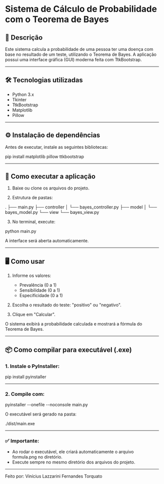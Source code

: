 # Sistema de Cálculo de Probabilidade com o Teorema de Bayes

## 🎯 Descrição

Este sistema calcula a probabilidade de uma pessoa ter uma doença com base no resultado de um teste, utilizando o Teorema de Bayes. A aplicação possui uma interface gráfica (GUI) moderna feita com TtkBootstrap.

---

## 🛠️ Tecnologias utilizadas

- Python 3.x
- Tkinter
- TtkBootstrap
- Matplotlib
- Pillow

---

## ⚙️ Instalação de dependências

Antes de executar, instale as seguintes bibliotecas:

pip install matplotlib pillow ttkbootstrap

---

## 🚀 Como executar a aplicação

1. Baixe ou clone os arquivos do projeto.

2. Estrutura de pastas:

.
├── main.py
├── controller
│   └── bayes_controller.py
├── model
│   └── bayes_model.py
└── view
    └── bayes_view.py

3. No terminal, execute:

python main.py

A interface será aberta automaticamente.

---

## 🖥️ Como usar

1. Informe os valores:
   - Prevalência (0 a 1)
   - Sensibilidade (0 a 1)
   - Especificidade (0 a 1)

2. Escolha o resultado do teste: "positivo" ou "negativo".

3. Clique em "Calcular".

O sistema exibirá a probabilidade calculada e mostrará a fórmula do Teorema de Bayes.

---

## 📦 Como compilar para executável (.exe)

### 1. Instale o PyInstaller:

pip install pyinstaller

---

### 2. Compile com:

pyinstaller --onefile --noconsole main.py

O executável será gerado na pasta:

./dist/main.exe

---

### ✅ Importante:

- Ao rodar o executável, ele criará automaticamente o arquivo formula.png no diretório.
- Execute sempre no mesmo diretório dos arquivos do projeto.

---

Feito por: Vinícius Lazzarini Fernandes Torquato
